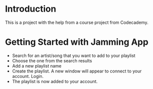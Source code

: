 # Introduction
This is a project with the help from a course project from Codecademy.

# Getting Started with Jamming App
- Search for an artist/song that you want to add to your playlist
- Choose the one from the search results
- Add a new playlist name
- Create the playlist. A new window will appear to connect to your account. Login.
- The playlist is now added to your account.
